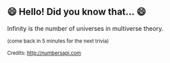 ## :smile: Hello! Did you know that... :smile:
Infinity is the number of universes in multiverse theory.

<sup>(come back in 5 minutes for the next trivia)</sup>


<sup>Credits: http://numbersapi.com</sup>
